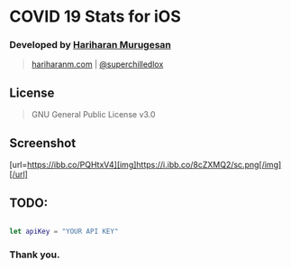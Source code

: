 #  COVID 19 Stats for iOS
### Developed by [Hariharan Murugesan](https://hariharanm.com)
> [hariharanm.com]((https://hariharanm.com)) | [@superchilledlox](https://www.twitter.com/superchilledlox)

## License
> GNU General Public License v3.0

## Screenshot

[url=https://ibb.co/PQHtxV4][img]https://i.ibb.co/8cZXMQ2/sc.png[/img][/url]

## TODO:

``` swift

let apiKey = "YOUR API KEY"

```

### Thank you.

